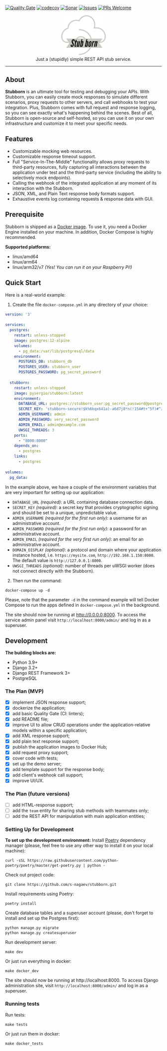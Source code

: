 [![Quality Gate](https://github.com/s-nagaev/stubborn/actions/workflows/main.yml/badge.svg)](https://github.com/s-nagaev/stubborn/actions/workflows/main.yml)
[![codecov](https://codecov.io/gh/s-nagaev/stubborn/branch/main/graph/badge.svg?token=CVVP1BEH9P)](https://codecov.io/gh/s-nagaev/stubborn)
[![Sonar](https://img.shields.io/sonar/quality_gate/s-nagaev_stubborn/main?label=Sonar%20QG&server=https%3A%2F%2Fsonarcloud.io)](https://sonarcloud.io/project/overview?id=s-nagaev_stubborn)
[![Issues](https://img.shields.io/github/issues/s-nagaev/stubborn)](https://github.com/s-nagaev/stubborn/issues/new)
[![PRs Welcome](https://img.shields.io/badge/PRs-welcome-brightgreen.svg)](https://github.com/s-nagaev/stubborn/pulls)
<p align="center">
  <img width=150 src="https://github.com/s-nagaev/stubborn/raw/main/docs/logo.png" alt="logo">
  <br>
Just a (stupidly) simple REST API stub service.
</p>

* * *

## About
**Stubborn** is an ultimate tool for testing and debugging your APIs. With Stubborn, you can easily create mock 
responses to simulate different scenarios, proxy requests to other servers, and call webhooks to test your integration. 
Plus, Stubborn comes with full request and response logging, so you can see exactly what's happening behind the scenes. 
Best of all, Stubborn is open-source and self-hosted, so you can use it on your own infrastructure and customize it 
to meet your specific needs.

## Features
- Customizable mocking web resources.
- Customizable response timeout support.
- Full "Service-In-The-Middle" functionality allows proxy requests to third-party resources, fully capturing all 
interactions between the application under test and the third-party service (including the ability to selectively 
mock endpoints).
- Calling the webhook of the integrated application at any moment of its interaction with the Stubborn.
- JSON, XML, and Plain Text response body formats support.
- Exhaustive events log containing requests & response data with GUI.

## Prerequisite
Stubborn is shipped as a [Docker image](https://hub.docker.com/r/pysergio/stubborn). 
To use it, you need a Docker Engine installed on your machine. In addition, Docker Compose is highly recommended.

**Supported platforms:**
- linux/amd64
- linux/arm64
- linux/arm32/v7 *(Yes! You can run it on your Raspberry Pi!)*

## Quick Start
Here is a real-world example: 
1. Create the file `docker-compose.yml` in any directory of your choice:

```yaml
version: '3'

services:
  postgres:
    restart: unless-stopped
    image: postgres:12-alpine
    volumes:
      - pg_data:/var/lib/postgresql/data
    environment:
      POSTGRES_DB: stubborn_db
      POSTGRES_USER: stubborn_user
      POSTGRES_PASSWORD: pg_secret_password

  stubborn:
    restart: unless-stopped
    image: pysergio/stubborn:latest
    environment:
      DATABASE_URL: postgres://stubborn_user:pg_secret_password@postgres:5432/stubborn_db
      SECRET_KEY: 'stubborn-secure!$k%6kqx641a)-a6d7j8*n(!154#t+^5f)#^z5mjvlrf#u!'
      ADMIN_USERNAME: admin
      ADMIN_PASSWORD: very_secret_password
      ADMIN_EMAIL: admin@example.com
      UWSGI_THREADS: 3
    ports:
      - "8000:8000"
    depends_on:
      - postgres
    links:
      - postgres

volumes:
  pg_data:
```

In the example above, we have a couple of the environment variables that are very important for setting up our 
application:
- `DATABASE_URL` *(required)*: a URL containing database connection data. 
- `SECRET_KEY` *(required)*: a secret key that provides cryptographic signing and should be set to a unique, 
unpredictable value.
- `ADMIN_USERNAME` *(required for the first run only)*: a username for an administrative account.
- `ADMIN_PASSWORD` *(required for the first run only)*: a password for an administrative account.
- `ADMIN_EMAIL` *(required for the very first run only)*: an email for an administrative account.
- `DOMAIN_DISPLAY` *(optional)*: a protocol and domain where your application instance hosted, i.e. 
`https://mysite.com`, `http://192.168.1.150:8000`. The default value is `http://127.0.0.1:8000`.
- `UWSGI_THREADS` *(optional)*: number of threads per uWSGI worker (does not connect directly with the Stubborn).

2. Then run the command:
```shell
docker-compose up -d
```
Please, note that the parameter `-d` in the command example will tell Docker Compose to run the apps defined in
`docker-compose.yml` in the background.

The site should now be running at http://0.0.0.0:8000. To access the service admin panel visit 
`http://localhost:8000/admin/` and log in as a superuser.

## Development
**The building blocks are:**
- Python 3.9+
- Django 3.2+
- Django REST Framework 3+
- PostgreSQL

### The Plan (MVP)
- [x] implement JSON response support;
- [x] dockerize the application;
- [x] add basic Quality Gate (CI: linters);
- [x] add README file;
- [x] improve UI to allow CRUD operations under the application-relative models within a specific application;
- [x] add XML response support;
- [x] add plain text response support;
- [x] publish the application images to Docker Hub;
- [x] add request proxy support;
- [x] cover code with tests;
- [x] set up the demo server;
- [x] add template support for the response body;
- [x] add client's webhook call support;
- [x] improve UI/UX.

### The Plan (future versions)
- [ ] add HTML-response support;
- [ ] add the `team` entity for sharing stub methods with teammates only;
- [ ] add the REST API for manipulation with main application entities;

### Setting Up for Development
**To set up the development environment:**
Install [Poetry](https://python-poetry.org/) dependency manager (please, feel free to use any other way to install it
on your local machine):
```shell
curl -sSL https://raw.githubusercontent.com/python-poetry/poetry/master/get-poetry.py | python -
```

Check out project code:
```shell
git clone https://github.com/s-nagaev/stubborn.git
```

Install requirements using Poetry:
```shell
poetry install
```

Create database tables and a superuser account (please, don't forget to install and set up the Postgres first):
```shell
python manage.py migrate
python manage.py createsuperuser
```

Run development server:
```shell
make dev
```

Or just run everything in docker:
```shell
make docker_dev
```

The site should now be running at http://localhost:8000. To access Django administration site, 
visit `http://localhost:8000/admin/` and log in as a superuser.

### Running tests
Run tests:
```shell
make tests
```
Or just run them in docker:
```shell
make docker_tests
```
